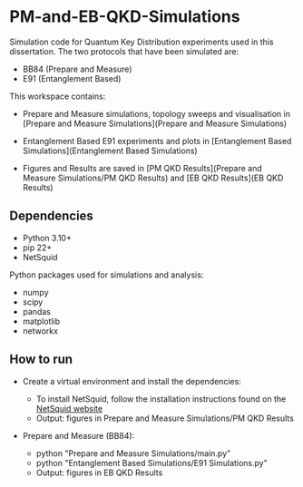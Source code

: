 # PM-and-EB-QKD-Simulations

Simulation code for Quantum Key Distribution experiments used in this dissertation. The two protocols that have been simulated are:

- BB84 (Prepare and Measure)
- E91 (Entanglement Based)


This workspace contains:

- Prepare and Measure simulations, topology sweeps and visualisation in [Prepare and Measure Simulations](Prepare and Measure Simulations)

- Entanglement Based E91 experiments and plots in [Entanglement Based Simulations](Entanglement Based Simulations)

- Figures and Results are saved in [PM QKD Results](Prepare and Measure Simulations/PM QKD Results) and [EB QKD Results](EB QKD Results)

## Dependencies

- Python 3.10+
- pip 22+
- NetSquid

Python packages used for simulations and analysis:

- numpy
- scipy
- pandas
- matplotlib
- networkx

## How to run

- Create a virtual environment and install the dependencies:
    - To install NetSquid, follow the installation instructions found on the [NetSquid website](https://netsquid.org/)
    - Output: figures in Prepare and Measure Simulations/PM QKD Results

- Prepare and Measure (BB84):
    - python "Prepare and Measure Simulations/main.py"
    - python "Entanglement Based Simulations/E91 Simulations.py"
    - Output: figures in EB QKD Results

